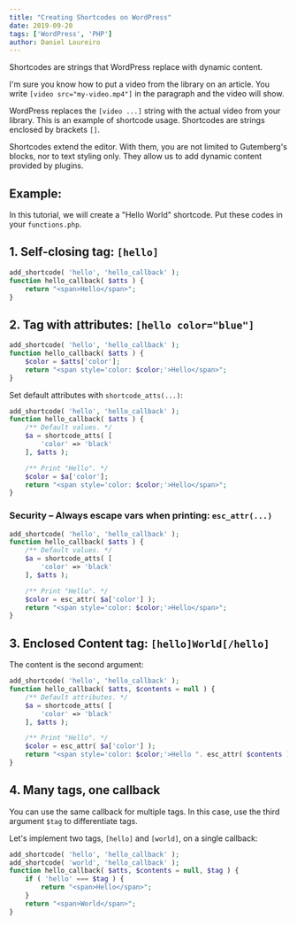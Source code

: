 ```yaml
---
title: "Creating Shortcodes on WordPress"
date: 2019-09-20
tags: ['WordPress', 'PHP']
author: Daniel Loureiro
---
```

Shortcodes are strings that WordPress replace with dynamic content.
<!-- more -->

I'm sure you know how to put a video from the library on an article. You write `[video src="my-video.mp4"]` in the paragraph and the video will show.

WordPress replaces the `[video ...]` string with the actual video from your library. This is an example of shortcode usage. Shortcodes are strings enclosed by brackets `[]`.

Shortcodes extend the editor. With them, you are not limited to Gutemberg's blocks, nor to text styling only. They allow us to add dynamic content provided by plugins.

## Example:

In this tutorial, we will create a "Hello World" shortcode. Put these codes in your `functions.php`.

## 1. Self-closing tag: `[hello]`

```php
add_shortcode( 'hello', 'hello_callback' );
function hello_callback( $atts ) {
    return "<span>Hello</span>";
}
```

## 2. Tag with attributes: `[hello color="blue"]`

```php
add_shortcode( 'hello', 'hello_callback' );
function hello_callback( $atts ) {
    $color = $atts['color'];
    return "<span style='color: $color;'>Hello</span>";
}
```

Set default attributes with `shortcode_atts(...)`:

```php
add_shortcode( 'hello', 'hello_callback' );
function hello_callback( $atts ) {
    /** Default values. */
    $a = shortcode_atts( [
        'color' => 'black'
    ], $atts );

    /** Print "Hello". */
    $color = $a['color'];
    return "<span style='color: $color;'>Hello</span>";
}
```

### Security – Always escape vars when printing: `esc_attr(...)`

```php
add_shortcode( 'hello', 'hello_callback' );
function hello_callback( $atts ) {
    /** Default values. */
    $a = shortcode_atts( [
        'color' => 'black'
    ], $atts );

    /** Print "Hello". */
    $color = esc_attr( $a['color'] );
    return "<span style='color: $color;'>Hello</span>";
}
```

## 3. Enclosed Content tag: `[hello]World[/hello]`

The content is the second argument:

```php
add_shortcode( 'hello', 'hello_callback' );
function hello_callback( $atts, $contents = null ) {
    /** Default attributes. */
    $a = shortcode_atts( [
        'color' => 'black'
    ], $atts );

    /** Print "Hello". */
    $color = esc_attr( $a['color'] );
    return "<span style='color: $color;'>Hello ". esc_attr( $contents )."</span>";
}
```

## 4. Many tags, one callback

You can use the same callback for multiple tags. In this case, use the third argument `$tag` to differentiate tags.

Let's implement two tags, `[hello]` and `[world]`, on a single callback:

```php
add_shortcode( 'hello', 'hello_callback' );
add_shortcode( 'world', 'hello_callback' );
function hello_callback( $atts, $contents = null, $tag ) {
    if ( 'hello' === $tag ) {
        return "<span>Hello</span>";
    }
    return "<span>World</span>";
}
```
